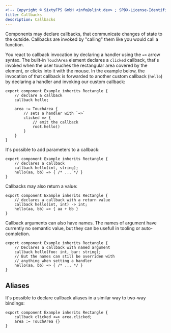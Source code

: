 ```yaml
---
<!-- Copyright © SixtyFPS GmbH <info@slint.dev> ; SPDX-License-Identifier: MIT -->
title: Callbacks
description: Callbacks
---
```


Components may declare callbacks, that communicate changes of state
to the outside. Callbacks are invoked by "calling" them like you would
call a function.

You react to callback invocation by declaring a handler using the `=>` arrow syntax.
The built-in `TouchArea` element declares a `clicked` callback, that's invoked
when the user touches the rectangular area covered by the element, or clicks into
it with the mouse. In the example below, the invocation of that callback is forwarded
to another custom callback (`hello`) by declaring a handler and invoking our
custom callback:

```slint
export component Example inherits Rectangle {
    // declare a callback
    callback hello;

    area := TouchArea {
        // sets a handler with `=>`
        clicked => {
            // emit the callback
            root.hello()
        }
    }
}
```

It's possible to add parameters to a callback:

```slint
export component Example inherits Rectangle {
    // declares a callback
    callback hello(int, string);
    hello(aa, bb) => { /* ... */ }
}
```

Callbacks may also return a value:

```slint
export component Example inherits Rectangle {
    // declares a callback with a return value
    callback hello(int, int) -> int;
    hello(aa, bb) => { aa + bb }
}
```

Callback arguments can also have names.
The names of argument have currently no semantic value, but they can be usefull in tooling or auto-completion.

```slint
export component Example inherits Rectangle {
    // Declares a callback with named argument
    callback hello(foo: int, bar: string);
    // But the names can still be overriden with
    // anything when setting a handler
    hello(aa, bb) => { /* ... */ }
}
```

## Aliases

It's possible to declare callback aliases in a similar way to two-way bindings:

```slint
export component Example inherits Rectangle {
    callback clicked <=> area.clicked;
    area := TouchArea {}
}
```
